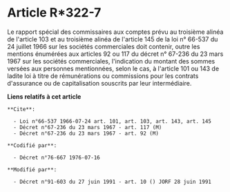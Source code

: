 # Article R*322-7

Le rapport spécial des commissaires aux comptes prévu au troisième alinéa de l'article 103 et au troisième alinéa de
l'article 145 de la loi n° 66-537 du 24 juillet 1966 sur les sociétés commerciales doit contenir, outre les mentions
énumérées aux articles 92 ou 117 du décret n° 67-236 du 23 mars 1967 sur les sociétés commerciales, l'indication du montant
des sommes versées aux personnes mentionnées, selon le cas, à l'article 101 ou 143 de ladite loi à titre de rémunérations ou
commissions pour les contrats d'assurance ou de capitalisation souscrits par leur intermédiaire.

**Liens relatifs à cet article**

	**Cite**:

	  - Loi n°66-537 1966-07-24 art. 101, art. 103, art. 143, art. 145
	  - Décret n°67-236 du 23 mars 1967 - art. 117 (M)
	  - Décret n°67-236 du 23 mars 1967 - art. 92 (M)

	**Codifié par**:

	  - Décret n°76-667 1976-07-16

	**Modifié par**:

	  - Décret n°91-603 du 27 juin 1991 - art. 10 () JORF 28 juin 1991
